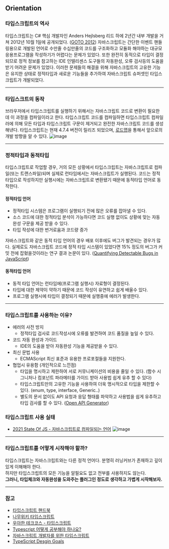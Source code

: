 ## Orientation

### 타입스크립트의 역사
타입스크립트는 C# 핵심 개발자인 Anders Hejlsberg 리드 하에 2년간 내부 개발을 거쳐 2012년 10월 1일에 공개되었다. ([GOTO 2012](https://www.youtube.com/watch?v=3dqZW_DqHIQ&ab_channel=GOTOConferences))
자바스크립트는 간단한 이벤트 핸들링용으로 개발된 언어로 수만줄 수십만줄의 코드를 구조화하고 모듈화 해야하는 대규모 응용프로그램을 작성하기가 어렵다는 문제가 있었다. 
또한 완전히 동적으로 타입이 결정되므로 정적 정보를 참고하는 IDE 인텔리센스 도구들의 자동완성, 오류 검사등의 도움을 받기 어려운 문제가 있었다.
이러한 문제들의 해결을 위해 자바스크립트의 고유한 기능은 유지한 상태로 정적타입과 새로운 기능들을 추가하여 자바스크립트 슈퍼셋인 타입스크립트가 개발되었다.

---
### 타입스크트의 동작
브라우저에서 타입스크립트를 실행하기 위해서는 자바스크립트 코드로 변환이 필요한데 이 과정을 컴파일이라고 한다.
타입스크립트 코드를 컴파일하면 타입스크립트 컴파일러에 의해 모든 타입과 타입스크립트 구문이 제거되고 완전한 자바스크립트 코드를 생성해낸다.
타입스크립트는 현재 4.7.4 버전이 릴리즈 되었으며, [로드맵](https://github.com/Microsoft/TypeScript/wiki/Roadmap)을 통해서 앞으로의 개발 방향을 알 수 있다.
![image](https://user-images.githubusercontent.com/6733004/176998645-88978d10-221b-44d0-b6da-7f7b50554cba.png)


---
### 정적타입과 동적타입
타입스크립트로 작업할 경우, 거의 모든 상황에서 타입스크립트는 자바스크립트로 컴파일(또는 트랜스파일)되며 실제로 런타임에서는 자바스크립트가 실행된다. 
코드는 정적타입으로 작성하지만 실행시에는 자바스크립트로 변환됐기 때문에 동적타입 언어로 동작한다.

#### 정적타입 언어
- 정적타입 시스템은 프로그램이 실행되기 전에 많은 오류를 잡아낼 수 있다.
- 소스 코드에 대한 정적타입 분석이 가능하다면 코드 실행 없이도 상황에 맞는 자동 완성 구문을 제공 받을 수 있다.
- 타입 작성에 대한 번거로움과 코드량 증가

자바스크립트와 같은 동적 타입 언어의 경우 배포 이후에도 버그가 발견되는 경우가 많다. 실제로도 자바스크립트 코드에 정적 타입 시스템이 있었다면 15% 정도의 버그가 커밋 전에 잡혔을것이라는 연구 결과 논문이 있다. ([Quantifying Detectable Bugs in JavaScript](https://www.microsoft.com/en-us/research/wp-content/uploads/2017/09/gao2017javascript.pdf))

#### 동적타입 언어
- 동적 타입 언어는 런타임에(프로그램 실행시) 자료형이 결정된다.
- 타입에 대한 제약이 약하기 때문에 코드 작성이 유연하고 쉽게 배울수 있다.
- 프로그램 실행시에 타입이 결정되기 때문에 실행중에 에러가 발생한다.

---
### 타입스크립트를 사용하는 이유?
- 에러의 사전 방지 
  - 정적타입 검사로  코드작성시에 오류를 발견하여 코드 품질을 높일 수 있다.
- 코드 자동 완성과 가이드
  - IDE의 도움을 받아 자동완성 기능을 제공받을 수 있다.
- 최신 문법 사용
  - ECMAScript 최신 표준과 유용한 프로포절들을 지원한다.
- 협업시 유용함 (개인적으로 느낀점)
  - 타입을 명시하고 제한하여 서로 커뮤니케이션의 비용을 줄일 수 있다. (함수 시그니처나 컴포넌트 파라메터를 가이드 받아 사용법 쉽게 유추 할 수 있다)
  - 타입스크립트만의 고유한 기능을 사용하여 더욱 명시적으로 타입을 제한할 수 있다. (enum, type, interface, Generic..)
  - 별도의 문서 없이도 API 요청과 응답 형태를 파악하고 사용법을 쉽게 유추하고 타입 검사를 할 수 있다. ([Open API Generator](https://egg-programmer.tistory.com/287))

### 타입스크립트 사용 실태
- [2021 State Of JS - 자바스크립트로 컴파일되는 언어](https://2021.stateofjs.com/ko-KR/other-tools/#javascript_flavors0)
![image](https://user-images.githubusercontent.com/6733004/176999425-7b708bf1-90f6-4db2-99dd-cd172c254206.png)

---
### 타입스크립트를 어떻게 시작해야 할까?
타입스크립트는 자바스크립트와는 다른 정적 언어다. 분명히 러닝커브가 존재하고 깊이있게 이해해야 한다.   
하지만 타입스크립트의 모든 기능을 알필요도 없고 전부를 사용하지도 않는다.  
**그러니, 타입체크와 자동완성을 도와주는 플러그인 정도로 생각하고 가볍게 시작해보자.**

---
### 참고
- [타입스크립트 핸드북](https://joshua1988.github.io/ts/why-ts.html#%EC%99%9C-%ED%83%80%EC%9E%85%EC%8A%A4%ED%81%AC%EB%A6%BD%ED%8A%B8%EB%A5%BC-%EC%8D%A8%EC%95%BC%ED%95%A0%EA%B9%8C%EC%9A%94)
- [나무위키 타입스크립트](https://namu.wiki/w/TypeScript)
- [우아한 테크코스 - 타입스크립트](https://www.youtube.com/watch?v=ViS8DLd6o-E&ab_channel=%EC%9A%B0%EC%95%84%ED%95%9CTech)
- [Typescript 어떻게 공부해야 하나요?](https://yozm.wishket.com/magazine/detail/1376/)
- [자바스크립트 개발자를 위한 타입스크립트](https://ahnheejong.gitbook.io/ts-for-jsdev/01-introducing-typescript/why-typescript)
- [TypeScript Desgin Goals](https://github.com/Microsoft/TypeScript/wiki/TypeScript-Design-Goals)
